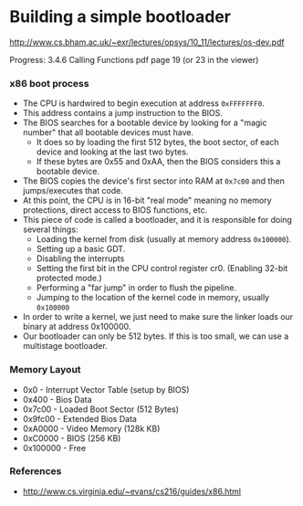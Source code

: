 # Building a simple bootloader

http://www.cs.bham.ac.uk/~exr/lectures/opsys/10_11/lectures/os-dev.pdf


Progress:
3.4.6 Calling Functions
pdf page 19 (or 23 in the viewer)



### x86 boot process
- The CPU is hardwired to begin execution at address `0xFFFFFFF0`.
- This address contains a jump instruction to the BIOS.
- The BIOS searches for a bootable device by looking for a "magic number" that all bootable devices must have.
    - It does so by loading the first 512 bytes, the boot sector, of each device and looking at the last two bytes.
    - If these bytes are 0x55 and 0xAA, then the BIOS considers this a bootable device.
- The BIOS copies the device's first sector into RAM at `0x7c00` and then jumps/executes that code.
- At this point, the CPU is in 16-bit "real mode" meaning no memory protections, direct access to BIOS functions, etc.
- This piece of code is called a bootloader, and it is responsible for doing several things:
    - Loading the kernel from disk (usually at memory address `0x100000`).
    - Setting up a basic GDT.
    - Disabling the interrupts
    - Setting the first bit in the CPU control register cr0. (Enabling 32-bit protected mode.)
    - Performing a "far jump" in order to flush the pipeline.
    - Jumping to the location of the kernel code in memory, usually `0x100000`
- In order to write a kernel, we just need to make sure the linker loads our binary at address 0x100000.
- Our bootloader can only be 512 bytes. If this is too small, we can use a multistage bootloader.


### Memory Layout
- 0x0 - Interrupt Vector Table (setup by BIOS)
- 0x400 - Bios Data
- 0x7c00 - Loaded Boot Sector (512 Bytes)
- 0x9fc00 - Extended Bios Data
- 0xA0000 - Video Memory (128k KB)
- 0xC0000 - BIOS (256 KB)
- 0x100000 - Free


### References
- http://www.cs.virginia.edu/~evans/cs216/guides/x86.html